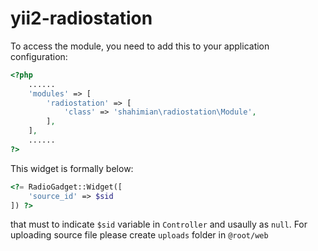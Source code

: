 # yii2-radiostation

To access the module, you need to add this to your application configuration:

```php
<?php
    ......
    'modules' => [
        'radiostation' => [
            'class' => 'shahimian\radiostation\Module',
        ],
    ],
    ......
?>
```

This widget is formally below:

```php
<?= RadioGadget::Widget([
    'source_id' => $sid
]) ?>
```

that must to indicate `$sid` variable in `Controller` and usaully as `null`. For uploading source file please create `uploads` folder in `@root/web`
